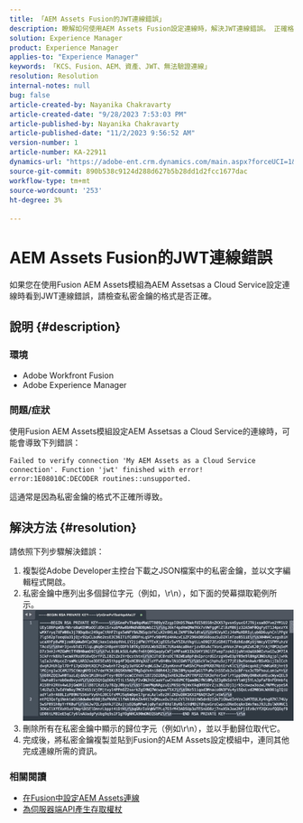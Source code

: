 ```yaml
---
title: 「AEM Assets Fusion的JWT連線錯誤」
description: 瞭解如何使用AEM Assets Fusion設定連線時，解決JWT連線錯誤。 正確格式化私密金鑰。
solution: Experience Manager
product: Experience Manager
applies-to: "Experience Manager"
keywords: 「KCS、Fusion、AEM、資產、JWT、無法驗證連線」
resolution: Resolution
internal-notes: null
bug: false
article-created-by: Nayanika Chakravarty
article-created-date: "9/28/2023 7:53:03 PM"
article-published-by: Nayanika Chakravarty
article-published-date: "11/2/2023 9:56:52 AM"
version-number: 1
article-number: KA-22911
dynamics-url: "https://adobe-ent.crm.dynamics.com/main.aspx?forceUCI=1&pagetype=entityrecord&etn=knowledgearticle&id=807fb4a0-385e-ee11-be6f-6045bd006d92"
source-git-commit: 890b538c9124d288d627b5b28dd1d2fcc1677dac
workflow-type: tm+mt
source-wordcount: '253'
ht-degree: 3%

---
```


# AEM Assets Fusion的JWT連線錯誤


如果您在使用Fusion AEM Assets模組為AEM Assetsas a Cloud Service設定連線時看到JWT連線錯誤，請檢查私密金鑰的格式是否正確。

## 說明 {#description}


### 環境

- Adobe Workfront Fusion
- Adobe Experience Manager


### 問題/症狀

使用Fusion AEM Assets模組設定AEM Assetsas a Cloud Service的連線時，可能會導致下列錯誤：


```
Failed to verify connection 'My AEM Assets as a Cloud Service connection'. Function 'jwt' finished with error! error:1E08010C:DECODER routines::unsupported.
```


這通常是因為私密金鑰的格式不正確所導致。


## 解決方法 {#resolution}


請依照下列步驟解決錯誤：

1. 複製從Adobe Developer主控台下載之JSON檔案中的私密金鑰，並以文字編輯程式開啟。
2. 私密金鑰中應列出多個歸位字元（例如，\r\n），如下面的熒幕擷取範例所示。     ![](assets/3dbe4410-3d5e-ee11-be6f-6045bd006d92.png)
3. 刪除所有在私密金鑰中顯示的歸位字元（例如\r\n），並以手動歸位取代它。
4. 完成後，將私密金鑰複製並貼到Fusion的AEM Assets設定模組中，連同其他完成連線所需的資訊。


### 相關閱讀

- [在Fusion中設定AEM Assets連線](https://experienceleague.adobe.com/docs/workfront/using/adobe-workfront-fusion/fusion-apps-and-modules/aem-assets-modules.html?lang=en)
- [為伺服器端API產生存取權杖](https://experienceleague.adobe.com/docs/experience-manager-cloud-service/content/implementing/developing/generating-access-tokens-for-server-side-apis.html?lang=en#the-server-to-server-flow)

